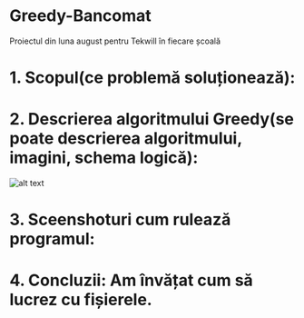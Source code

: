 # Greedy-Bancomat
Proiectul din luna august pentru Tekwill în fiecare școală
# 1. Scopul(ce problemă soluționează):
# 2. Descrierea algoritmului Greedy(se poate descrierea algoritmului, imagini, schema logică):
![alt text](https://i.ytimg.com/vi/oPoIc1m26fc/maxresdefault.jpg)

# 3. Sceenshoturi cum rulează programul:
# 4. Concluzii: Am învățat cum să lucrez cu fișierele.
